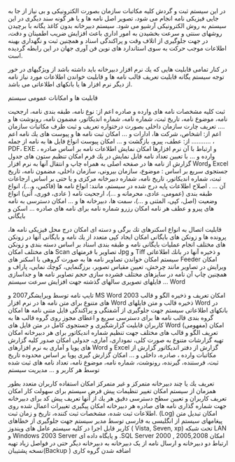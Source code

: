


در این سیستم ثبت و گردش كلیه مكاتبات سازمان بصورت الكترونیكی و بی نیاز از جا به جایی فیزیكی نامه انجام می شود، تصویر اصل نامه ها و یا هر گونه سند دیگری در این سیستم
 به روش الكترونیكی آرشیو می شود. سیستم دبیرخانه بدون كاغذ یگانه با برچیدن روشهای سنتی و سرعت بخشیدن به امور اداری باعث افزایش ضریب اطمینان و دقت، در جهت جلوگیری از اتلاف وقت و پراكندگی اسناد و همچنین ثبت و نگهداری بهینه اطلاعات موجب حركت به سوی استاندارد های نوین فن آوری جهان در این رابطه گردیده است.

در كنار تمامی قابلیت هایی كه یك نرم افزار دبیرخانه باید داشته باشد از ویژگیهای در خور توجه سیستم یگانه قابلیت تعریف قالب نامه ها و قابلیت خواندن اطلاعات مورد نیاز نامه از دیگر نرم افزار ها یا بانكهای اطلاعاتی می باشد.

قابلیت ها و امكانات عمومی سیستم

ثبت كلیه مشخصات نامه های وارده و صادره اعم از: نوع نامه، طبقه بندی نامه، ارجحیت نامه، موضوع نامه، تاریخ ثبت، شماره نامه، شماره اندیكاتور، مضمون نامه، رونوشت ها و ....
تعریف چارت سازمان داخلی بصورت درختواره
تعریف و ثبت طرف مكاتبات سازمان اعم از: اشخاص، شركت ها، ادارات و ...
امكان ثبت نامه ها و پیوست های یك نامه اعم از: عطف، پیرو، بازگشت و ...
امکان پیوست انواع فایل ها به نامه از جمله ........... ، PDF، EXE و ارتباط با آن نرم افزارها
امكان نمایش اطلاعات نامه بر اساس صادره ، وارده و ... با تعیین تعداد نامه قابل نمایش در یك فرم
امکان تنظیم ستون های جدول گزارش از نامه ها در صفحه اصلی به همراه چاپ و انتقال آنها به نرم افزار Wordو Excel
جستجوی سریع بر اساس : موضوع، سازمان بیرونی، سازمان داخلی، مضمون نامه، تاریخ ثبت، شماره اندیكاتور، تاریخ نامه، شماره دبیرخانه مركزی و یا حتی بر اساس ارجاعات آن ... .
اصلاح اطلاعات پایه درج شده در سیستم، مانند: انواع نامه ها (فاكس، و...)، انواع طبقه بندی (عمومی، عادی، محرمانه و ...)، ارجحیت نامه ( عادی، فوری، آنی) انواع وضعیت (اصل، كپی، المثنی و ...)، سمت ها، دبیرخانه ها و ...
امكان دسترسی به نامه های پیرو و عطف هر نامه
امكان رزرو شماره نامه برای نامه های صادره
...
اسكن و بایگانی

قابلیت اتصال به انواع اسكنرهای تك برگی و دسته ای
امكان درج محل فیزیكی نامه ها، پرونده ها و زونكن های بایگانی
امكان ایجاد كپی متعدد از یك نامه و بایگانی آنها در زونكن های مختلف
انجام عملیات بایگانی نامه و طبقه بندی اسناد بر اساس دسته بندی و زونكن های مختلف
امكان Scan تصاویر با فرمتهای Jpg و Tiff و ذخیره آنها در بانك اطلاعاتی سیستم
امكان خواندن تصاویر نامه ها به صورت گروهی با اسكنر های Feeder
امكان ویرایش در تصاویر مانند چرخش، تعیین مقیاس تصویر، برزگنمایی، كوچك نمایی، پاراف و همچنین چاپ آن نامه در سایزهای مختلف
فشرده سازی حجم تصاویر نامه ها و جداسازی فایلهای تصویری سالهای گذشته جهت افزایش سرعت سیستم
...
Word

تایپ نامه توسط ویرایشگر2007 و MS Word 2003
امكان تعریف و ذخیره الگو و قالب های متنوع برای متن نامه ها در نرم افزار Word
ذخیره قالب و متن فایلهای Word در بانكهای اطلاعاتی سیستم جهت جلوگیری از آشفتگی و پراكندگی فایل متنی نامه ها
امکان گروه بندی قالب نامه ها برای دسترسی سریع و اعطای مجوز روی گروه قالب ها به کاربران
قابلیت گزارشگیری و جستجوی كامل در متن فایل های Word (مفهومی)
امكان تعریف الگو و قالب های مختلف جهت تنظیم شماره اندیكاتور برای هر دبیرخانه
امكان تهیه گزارشات متنوع به صورت كلی، نموداری، آماری، جدولی
امكان صدور كلیه گزارش های پویا و آماری به نرم افزارهای Word و Excel
گزارش از دفتر اندیكاتور
گزارش از مكاتبات وارده ، صادره، داخلی و ...
امكان گزارش گیری پویا بر اساس محدوده تاریخ ثبت، فرستنده، گیرنده، رونوشت، شماره نامه، موضوع نامه، تعداد نامه های ثبت شده توسط هر کاربر و ...
مدیریت سیستم

تعریف یك یا چند دبیرخانه متمركز و غیر متمركز
امكان استفاده كاربران متعدد بطور همزمان از سیستم
امكان تغییر تنظیمات پیش فرض سیستم برای سهولت كار
امكان تعریف كاربران و تعیین سطح دسترسی دقیق هر یك از آنها
تعریف پیش کد برای دبیرخانه جهت شماره گذاری نامه های صادره هر دبیرخانه
امكان پیگیری تغییرات اعمال شده روی اطلاعات ثبت شده، مشخصات ثبت كننده، تاریخ و زمان ثبت. (Log)
امكان تبدیل متن پیغامهای سیستم از انگلیسی به فارسی توسط مدیر سیستم جهت جلوگیری از خطاهای كاربر
قابل اجرا در كلیه سیستم عامل های ویندوز ( Vista, Seven, xp)
تحت شبكه LAN و Windows 2003 Server و پایگاه داده ای .SQL Server 2000 , 2005,2008
امکان ارتباط دو دبیرخانه و ارسال نامه از یک دبیرخانه به دبیرخانه دیگر حتی در فواصل زیاد
تهیه نسخه پشتیبان(Backup )
اضافه شدن گروه کاری


 
 
